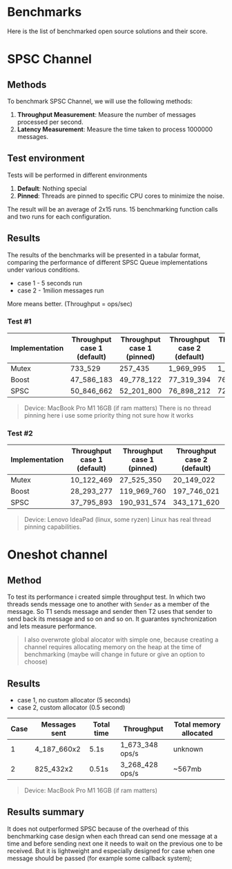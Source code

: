 # Benchmarks

Here is the list of benchmarked open source solutions and their score.

# SPSC Channel
    
## Methods
To benchmark SPSC Channel, we will use the following methods:

1. **Throughput Measurement**: Measure the number of messages processed per second.
2. **Latency Measurement**: Measure the time taken to process 1000000 messages.

## Test environment
Tests will be performed in different environments

1. **Default**: Nothing special
2. **Pinned**: Threads are pinned to specific CPU cores to minimize the noise.

The result will be an average of 2x15 runs. 15 benchmarking function calls and two runs for each configuration.

## Results
The results of the benchmarks will be presented in a tabular format, comparing the performance of different SPSC Queue implementations under various conditions.

- case 1 - 5 seconds run
- case 2 - 1milion messages run

More means better. (Throughput = ops/sec)

### Test #1
| Implementation | Throughput case 1 (default) | Throughput case 1 (pinned) | Throughput case 2 (default) | Throughput case 2 (pinned) |
|----------------|-----------------------|--------------|--------------|--------------|
| Mutex          |            733_529      |    257_435     |    1_969_995   |    1_901_464   |
| Boost          |          47_586_183     |  49_778_122    |   77_319_394   |   76_695_858   |
| SPSC           |          50_846_662     |  52_201_800    |   76_898_212   |   72_571_863   |

> Device: MacBook Pro M1 16GB (if ram matters) 
> There is no thread pinning here i use some priority thing not sure how it works

### Test #2
| Implementation | Throughput case 1 (default) | Throughput case 1 (pinned) | Throughput case 2 (default) | Throughput case 2 (pinned) |
|----------------|-----------------------|--------------|--------------|--------------|
| Mutex          |         10_122_469    |   27_525_350 |   20_149_022 |   31_704_680 |
| Boost          |         28_293_277    |  119_969_760 |  197_746_021 |  207_497_723 |
| SPSC           |         37_795_893    |  190_931_574 |  343_171_620 |  744_827_583 |

> Device: Lenovo IdeaPad (linux, some ryzen)
> Linux has real thread pinning capabilities.

# Oneshot channel

## Method
To test its performance i created simple throughput test. In which two threads sends message one to another with `Sender` as a member of the message. So T1 sends message and sender then T2 uses that sender to send back its message and so on and so on. It guarantes synchronization and lets measure performance.

> I also overwrote global alocator with simple one, because creating a channel requires allocating memory on the heap at the time of benchmarking (maybe will change in future or give an option to choose)

## Results
- case 1, no custom allocator (5 seconds)
- case 2, custom allocator (0.5 second)

| Case | Messages sent | Total time | Throughput  | Total memory allocated |
|------|---------------|------------|-----------------|------------------------|
| 1    | 4_187_660x2   | 5.1s       | 1_673_348 ops/s | unknown                |
| 2    | 825_432x2     | 0.51s      | 3_268_428 ops/s | ~567mb                 |

> Device: MacBook Pro M1 16GB (if ram matters) 

## Results summary
It does not outperformed SPSC because of the overhead of this benchmarking case design when each thread can send one message at a time and before sending next one it needs to wait on the previous one to be received. But it is lightweight and especially designed for case when one message should be passed (for example some callback system);